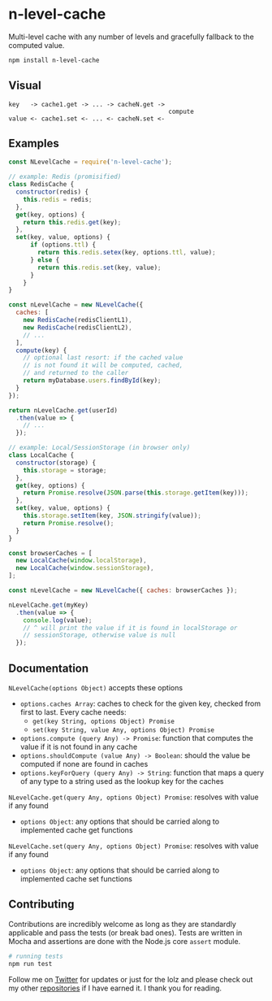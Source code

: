 # n-level-cache
Multi-level cache with any number of levels and gracefully fallback to the computed value.

```sh
npm install n-level-cache
```

## Visual

```
key   -> cache1.get -> ... -> cacheN.get ->
                                            compute
value <- cache1.set <- ... <- cacheN.set <-
```

## Examples

```js
const NLevelCache = require('n-level-cache');

// example: Redis (promisified)
class RedisCache {
  constructor(redis) {
    this.redis = redis;
  },
  get(key, options) {
    return this.redis.get(key);
  },
  set(key, value, options) {
      if (options.ttl) {
        return this.redis.setex(key, options.ttl, value);
      } else {
        return this.redis.set(key, value);
      }
    }
}

const nLevelCache = new NLevelCache({
  caches: [
    new RedisCache(redisClientL1),
    new RedisCache(redisClientL2),
    // ...
  ],
  compute(key) {
    // optional last resort: if the cached value
    // is not found it will be computed, cached,
    // and returned to the caller
    return myDatabase.users.findById(key);
  }
});

return nLevelCache.get(userId)
  .then(value => {
    // ...
  });
```

```js
// example: Local/SessionStorage (in browser only)
class LocalCache {
  constructor(storage) {
    this.storage = storage;
  },
  get(key, options) {
    return Promise.resolve(JSON.parse(this.storage.getItem(key)));
  },
  set(key, value, options) {
    this.storage.setItem(key, JSON.stringify(value));
    return Promise.resolve();
  }
}

const browserCaches = [
  new LocalCache(window.localStorage),
  new LocalCache(window.sessionStorage),
];

const nLevelCache = new NLevelCache({ caches: browserCaches });

nLevelCache.get(myKey)
  .then(value => {
    console.log(value);
    // ^ will print the value if it is found in localStorage or
    // sessionStorage, otherwise value is null
  });
```

## Documentation

`NLevelCache(options Object)` accepts these options
- `options.caches Array`: caches to check for the given key, checked from first to last. Every cache needs:        
  - `get(key String, options Object) Promise`
  - `set(key String, value Any, options Object) Promise`
- `options.compute (query Any) -> Promise`: function that computes the value if it is not found in any cache
- `options.shouldCompute (value Any) -> Boolean`: should the value be computed if none are found in caches
- `options.keyForQuery (query Any) -> String`: function that maps a query of any type to a string used as the lookup key for the caches

`NLevelCache.get(query Any, options Object) Promise`: resolves with value if any found
- `options Object`: any options that should be carried along to implemented cache get functions

`NLevelCache.set(query Any, options Object) Promise`: resolves with value if any found
- `options Object`: any options that should be carried along to implemented cache set functions

## Contributing

Contributions are incredibly welcome as long as they are standardly applicable and pass the tests (or break bad ones). Tests are written in Mocha and assertions are done with the Node.js core `assert` module.

```sh
# running tests
npm run test
```

Follow me on [Twitter](https://twitter.com/compooter) for updates or just for the lolz and please check out my other [repositories](https://github.com/andrejewski) if I have earned it. I thank you for reading.
